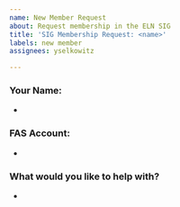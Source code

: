 ```yaml
---
name: New Member Request
about: Request membership in the ELN SIG
title: 'SIG Membership Request: <name>'
labels: new member
assignees: yselkowitz

---
```


### Your Name:
* 
### FAS Account:
* 
### What would you like to help with?
*
